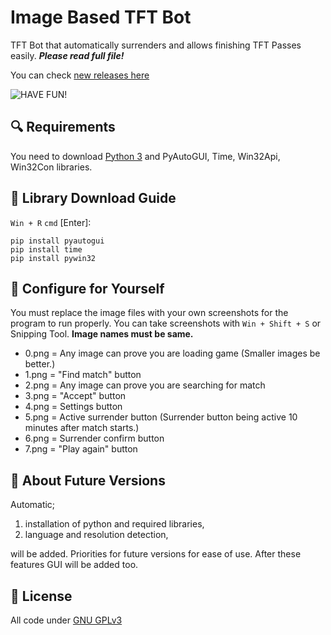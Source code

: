 # Image Based TFT Bot
TFT Bot that automatically surrenders and allows finishing TFT Passes easily. ***Please read full file!***

You can check [new releases here](https://github.com/omerenn/ImageBasedTFTBot/releases)

![HAVE FUN!](https://teamfighttactics.leagueoflegends.com/static/24eaaf3a8fb2a932281f8990cd93f475/cdc7c/pengu.png)

## 🔍 Requirements
You need to download [Python 3](https://www.python.org/downloads/) and PyAutoGUI, Time, Win32Api, Win32Con libraries.

## 📗 Library Download Guide
```Win + R``` ```cmd``` [Enter]:

```
pip install pyautogui
pip install time
pip install pywin32
```

## 📏 Configure for Yourself
You must replace the image files with your own screenshots for the program to run properly. You can take screenshots with ```Win + Shift + S``` or Snipping Tool.
**Image names must be same.**


- 0.png = Any image can prove you are loading game (Smaller images be better.)
- 1.png = "Find match" button
- 2.png = Any image can prove you are searching for match
- 3.png = "Accept" button
- 4.png = Settings button
- 5.png = Active surrender button (Surrender button being active 10 minutes after match starts.)
- 6.png = Surrender confirm button
- 7.png = "Play again" button

## 🔨 About Future Versions
Automatic;
  1. installation of python and required libraries,
  2. language and resolution detection,

will be added. Priorities for future versions for ease of use. After these features GUI will be added too.

## 📃 License
All code under [GNU GPLv3](LICENSE)

